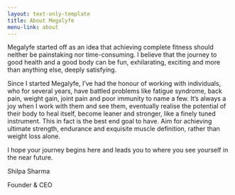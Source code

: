 ```yaml
---
layout: text-only-template
title: About Megalyfe
menu-link: about
---
```


<div class="content-text-standard">
  <p>Megalyfe started off as an idea that achieving complete fitness should neither be painstaking nor time-consuming. I believe that the journey to good health and a good body can be fun, exhilarating, exciting and more than anything else, deeply satisfying.</p>

<p>Since I started Megalyfe, I’ve had the honour of working with individuals, who for several years, have battled problems like fatigue syndrome, back pain, weight gain, joint pain and poor immunity to name a few. It’s always a joy when I work with them and see them, eventually realise the potential of their body to heal itself, become leaner and stronger, like a finely tuned instrument. This in fact is the best end goal to have. Aim for achieving ultimate strength, endurance and exquisite muscle definition, rather than weight loss alone.</p>

<p>I hope your journey begins here and leads you to where you see yourself in the near future.</p>

<p>Shilpa Sharma</p>

<p>Founder & CEO</p>
</div>
